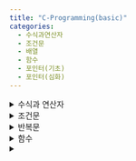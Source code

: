 ```yaml
---
title: "C-Programming(basic)"
categories:
  - 수식과연산자
  - 조건문
  - 배열
  - 함수
  - 포인터(기초)
  - 포인터(심화)
---
```


<details>
<summary> 수식과 연산자 </summary>
<div markdown="1">

# C Programing 과제.1 (수식과 연산자)

### C_과제 1.c
양의 정수 한 개를 입력 받는다. 입력 받은 수가 3의 배수인 경우에는 3의 배수임을 출력하고 5의 배수인 경우에는 5의 배수임을 출력하고 15의 배수인 경우에는 15의 배수임을 출력 한다. 만약 입력 받은 수가 3, 5, 15의 배수가 아닌 경우에는 입력받은 수를 그대로 출력한다. 출 력문은 아래의 출력 예시와 같은 영어 형식으로 출력한다.
- 힌트: 논리 연산자(&&), 논리 부정 연산자(!), 산술 연산자(곱셈, 덧셈, 나머지), 괄호를 이용하 시오.
- if문 / for문 등 사용하지 않고 푸시오.

<img width="389" alt="스크린샷 2022-06-28 오후 11 03 38" src="https://user-images.githubusercontent.com/99342700/176198776-53c2657b-43fc-4723-8dc5-188f1ba77c46.png">

1. 입력 받을 N값과 출력 할 결과값 result 변수 지정
2. 입력 후 조건에 충족시 1 불충족시 0이 나오는 연산을 이용하여 충족하는 해당 연산에 배수만큼 곱하기.
3. 나와야 할 결과값에 맞춰 출력값 세팅

```c++
#include <stdio.h>

int main(void){
    int N=0; int result=0;
    scanf("%d",&N);

    result = ( (N%15 == 0) && (N%5 == 0) && (N%3 == 0) ) * 15 +
    ( (N%15 != 0) && (N%5 != 0) && (N%3 == 0) ) * 3 +
    ( (N%15 != 0) && (N%3 != 0) && (N%5 == 0) ) * 5 +
    ( (N%15 != 0) && (N%5 != 0) && (N%3) != 0 ) * N;
    
    printf("%d is a multiple od %d.",N,result);
    
    return 0;
}
```


### C_과제 2.c
연도를 입력받고, 해당 연도가 윤년인지 평년인지를 판단하는 프로그램을 작성하시오. 단, 윤년일 경우에는 L을, 평년일 경우에는 C를 출력하며, <u>반드시 조건 연산자</u>를 사용하시오.
- 윤년 = 4로 나누어떨어지는 수는 윤년인데, 그 중에서 100으로 나누어떨어지는 수는 제외한다. - 윤년 = 400 으로 나누어떨어지는 수는 윤년, 예) 400, 800, 2000
- 평년 = 그 외는 평년

<img width="443" alt="스크린샷 2022-06-29 오후 1 33 51" src="https://user-images.githubusercontent.com/99342700/176352582-81a3ca99-c848-4069-b8b2-89d4de14d7db.png">

1. 입력 받을 변수와 결과 값으로 출력 할 변수를 지정.
2. 조건 연산자를 사용하여 윤년일 경우 'L' 평년일 경우 'C'를 결과값에 저장.
3. 결과값 출력

```c++
#include<stdio.h>

int main(void){
	int N=0; char result=0;
	scanf("%d",&N);

	result = ( (N%4==0 || N%400==0) && (N%100!=0) ) ? 'L' : 'C';
	printf("%c",result);

	return 0;
}
```


### C_과제 3.c
세 자리 양의 정수 세 개를 입력 받는다. 각 수의 백의 자리수가 모두 같으면 T를 출 력하고, 두 수의 백의 자리수만 같으면 D를 출력하고, 백의 자리수가 모두 다르면 S를 출력하시 오.
- 힌트: 관계연산자( a==b a!=b )와 논리연산자( && || )와 괄호를 이용하시오.
- if문등 배우지 않은 문법 사용금지

<img width="382" alt="스크린샷 2022-06-29 오후 1 53 55" src="https://user-images.githubusercontent.com/99342700/176354581-5cdb16fb-dc1e-49b3-8f0e-1382ad57ea8f.png">

1. 입력받을 변수와 출력 할 결과값 변수 지정.
2. 입력받은 변수에 100의자리만 따로 저장.
3. 각 100의자리 수 비교 후 결과값 저장.
4. 결과값 출력.

```c++
#include<stdio.h>

int main(void){
	int A=0; int B=0; int C=0; 
	char result;
	scanf("%d %d %d",&A, &B, &C);
	A = (A/100) % 10;
	B = (B/100) % 10;
	C = (C/100) % 10;

	result = (A == B && A == C) * 'T' +
	(A == B && A != C) * 'D' +
	(A != B && A == C) * 'D' +
	(B == C && B != A) * 'D' +
	( (A != B && A != C) && (B != C && B != A) ) * 'S';

	printf("%c",result);
	return 0;
}
```



### C_과제 4.c
4자리 양수를 입력받은 후 그 수를 뒤집은 숫자와의 차의 절대값을 출력하는 프로그램 을 작성하시오.
- 힌트: 절대값을 계산하여 출력할 때 조건 연산자( ? )를 이용하시오.

<img width="302" alt="스크린샷 2022-06-29 오후 2 23 08" src="https://user-images.githubusercontent.com/99342700/176358032-4a85ce7f-6ef0-49fb-8312-12c5a9044a93.png">

1. 입력받을 변수와 각 자릿수를 표현 할 변수, 결과값 변수를 지정.
2. 자릿수를 표현 할 변수에 각 자릿수 저장.
3. 저장한 각 지릿수 변수들을 모두 더하여 뒤집은 값 만들기.
4. 기존의 값과 뒤집은 값을 빼기.
5. 조건 연산자를 이용하여 뺀 값이 양수면 그대로 출력 / 음수면 반대로 계산하여 출력.

```c++
#include <stdio.h>
int main(void)
{
  	int a=0; int b=0; int c=0; int d=0;
  	int n=0; int result=0; int add=0;
	scanf("%d", &n);

	a = n/1000;
	b = ((n/100)%10) * 10;
	c = ((n/10)%10) * 100;
	d = (n%10) * 1000;
	
	add = a+b+c+d;
	result = n - add;

	result > 0 ? printf("%d",n-add) : printf("%d",add-n);

  	return 0;
}
```


### C_과제 5.c
세 자리 양의 정수 한 개를 입력 받아 각 자리수 중에서 최소값을 찾아 출력하시오. 각 자리수는 서로 다르다고 가정한다.
- 힌트: 관계연산자( a>b )와 논리연산자( && )와 괄호를 이용하시오. - if문등 배우지 않은 문법 사용금지

<img width="399" alt="스크린샷 2022-06-29 오후 4 49 31" src="https://user-images.githubusercontent.com/99342700/176381866-6dc59c64-2b82-463b-8bbc-ec0bd45a26c8.png">

1. 입력 받을 변수와 각 자릿수의 변수, 출력 할 결과값 변수를 지정.
2. 각 자릿수를 변수에 저장.
3. 연산을 사용하여 최소값 찾기.
4. 결과값 출력.

```c++
#include <stdio.h>
int main(void){
	int N=0; int a=0,b=0,c=0; int result=0;
	scanf("%d",&N);

	a = (N/100) % 10;
	b = (N/10) % 10;
	c = N % 10;

	result = ( (a < b) && (a < c)) * a +
	( (b < a) && (b < c) ) * b +
	( (c < a) && (c < b) ) * c;

	printf("%d",result);

  	return 0;
}
```



### C_과제 6.c
정수 세 개를 입력 받는다. 세 수 중에서 중앙값을 출력하시오. 같은 수는 입력되지 않 는다고 가정한다.
-힌트: [문제5]번과해결방법이비슷하다. - if문등 배우지 않은 문법 사용금지

<img width="404" alt="스크린샷 2022-06-29 오후 5 03 48" src="https://user-images.githubusercontent.com/99342700/176384753-2e652e4c-a965-4060-8705-60ed846a73cd.png">

1. 5번 문제와 동일한 방식으로 세팅.
2. 각 자릿수 중 중간값인 경우 결과값에 저장.
3. 결과값 출력.

```c++
#include <stdio.h>
int main(void){
	int N=0; int a=0,b=0,c=0; int result=0;
	scanf("%d",&N);

	a = (N/100) % 10;
	b = (N/10) % 10;
	c = N % 10;

	result = ( (a < b && a > c) || (a > b && a < c) ) * a +
	( (b < a && b > c) || (b > a && b < c) ) * b +
	( (c < a && c > b) || (c > a && c < b) ) * c;

	printf("%d",result);

  	return 0;
}
```

</div>
</details>

<details>
<summary> 조건문 </summary>
<div markdown="1">

# C Programing 과제.2 (조건문)

### C_과제 1.c
세 과목 점수 (0~100점 사이 정수)를 입력받는다. 세 과목 평균점수가 ◌ 90점 이상이면 “A”출력
◌ 80점 이상이면 “B”출력
◌ 70점 이상이면 “C” 출력
◌ 60점 이상이면 “D” 출력
◌ 어느 조건에도 해당되지 않으면 “F”가 출력되도록 작성하시오. – 그다음, 입력된 값들 중 최대값과 최소값을 화면에 출력하시오.

<img width="298" alt="스크린샷 2022-06-29 오후 6 19 13" src="https://user-images.githubusercontent.com/99342700/176401223-471d2e30-7029-4eff-824e-8c52c1421356.png">

1. 입력 받을 세개의 정수와 평균값을 저장 할 변수 지정.
2. 세개의 정수를 모두 더한 후 정수의 갯수 만큼 나눠서 평균값 변수에 저장.
3. 조건문을 사용하여 해당 문제에 명시된 조건에 맞추어 각각 기준 점수를 지정한 후 해당 점수일 시 출력.
4. 조건문을 사용하여 가장 큰 정수를 찾아서 출력.
5. 조건문을 사용하여 가장 작은 정수를 찾아서 출력.

```c++
#include <stdio.h>
int main(void){
	int A=0,B=0,C=0,avg=0;
	scanf("%d %d %d",&A,&B,&C);

    avg = (A+B+C)/3;

    if(avg >= 90){
        printf("A\n");
    }
    else if(avg >= 80){
        printf("B\n");
    }
    else if(avg >= 70){
        printf("C\n");
    }
    else if(avg >= 60){
        printf("D\n");
    }
    else{
        printf("F\n");
    }

    if(A > B && A > C){
        printf("max : %d\n",A);
    }
    else if(B > A && B > C){
        printf("max : %d\n",B);
    }
    else if(C > A && C > B){
        printf("max : %d\n",C);
    }

    if(A < B && A < C){
        printf("min : %d\n",A);
    }
    else if(B < A && B < C){
        printf("min : %d\n",B);
    }
    else if(C < A && C < B){
        printf("min : %d\n",C);
    }
	
  	return 0;
}
```



### C_과제 1.c
변종 분식에는 아래와 같은 메뉴가 있다. 대한이는 민국이와 함께 만 원짜리 지폐 한 장으로 들고 3개의 메뉴를 시켜 먹었다. 총 금액과 잔돈을 계산하여 예시와 같이 출력하는 프로그 램을 작성하시오.
- 음식 값이 예산(만원)을 초과하는 경우에는 잔돈이 아닌 “Insufficient Money”를 출력한다. - 메뉴 중복 선택가능. (예시) 메뉴 입력이 2 2 2처럼 같은 메뉴 주문도 가능하다.
- 메뉴는 무조건 3개를 시킨다.

<img width="490" alt="스크린샷 2022-06-29 오후 6 41 51" src="https://user-images.githubusercontent.com/99342700/176405971-9ecd71c1-6866-4e50-bcfb-7261816aa039.png">
<img width="391" alt="스크린샷 2022-06-29 오후 6 42 16" src="https://user-images.githubusercontent.com/99342700/176406003-a82e316f-9bdf-445d-8835-1d22e09e2890.png">

1. 입력 받을 변수, 각 메뉴, 총 금액, 남은 금액 변수 지정.
2. 입력 받은 변수 별로 각 메뉴를 지정했을 때 값을 총 금액에 더해주고 남은 금액에서는 빼기.
3. 남은 금액이 음수일 시 "Insufficient Money" 출력 양수일 시 총 금액과 남은 금액 출력.

```c++
#include <stdio.h>
int main(void){
	int N=0,M=0,S=0;
	int A=5000,B=2500,C=2000,D=1500,E=1000;
	int total=0;
	int money=10000;

	scanf("%d %d %d",&N,&M,&S);

	if(N == 1){
		total = total + A;
		money = money - A;
	}
	else if(N == 2){
		total = total + B;
		money = money - B;
	}
	else if(N == 3){
		total = total + C;
		money = money - C;
	}
	else if(N == 4){
		total = total + D;
		money = money - D;
	}
	else if(N == 5){
		total = total + E;
		money = money - E;
	}

	if(M == 1){
		total = total + A;
		money = money - A;
	}
	else if(M == 2){
		total = total + B;
		money = money - B;
	}
	else if(M == 3){
		total = total + C;
		money = money - C;
	}
	else if(M == 4){
		total = total + D;
		money = money - D;
	}
	else if(M == 5){
		total = total + E;
		money = money - E;
	}

	if(S == 1){
		total = total + A;
		money = money - A;
	}
	else if(S == 2){
		total = total + B;
		money = money - B;
	}
	else if(S == 3){
		total = total + C;
		money = money - C;
	}
	else if(S == 4){
		total = total + D;
		money = money - D;
	}
	else if(S == 5){
		total = total + E;
		money = money - E;
	}

	if(money < 0){
		printf("Insufficient Money");
	}
	else{
		printf("Total:%d\nChange:%d",total,money);
	}



  	return 0;
}
```



### C_과제 3.c
문자 1개와 숫자 1개를 예시와 같이 입력할 경우, 문자를 입력한 숫자만큼 증가 (예시 1) 시키는 프로그램을 작성하라.
- 조건) 대문자 및 소문자에 대해서 적용되며 숫자 및 특수문자는 입력한 글자를 그대로 출력한 다. 대문자의 끝 'Z'에 도달 한 경우 앞 'A'로 이동한다. 소문자 'z' 다음에는 소문자 'a'로 이동 한다. (힌트: 나머지 연산자 ‘%’ 사용)

<img width="445" alt="스크린샷 2022-06-29 오후 7 06 44" src="https://user-images.githubusercontent.com/99342700/176411114-7ee3c149-5eec-4e7c-8a3d-355f17239327.png">

1. 입력 받을 변수와 연산 할 변수 지정.
2. 소문자 / 대문자 / 그 외 범위 별로 나누어 조건문 사용.
3. 입력 받은 문자의 아스키코드 값에서 해당 범위의 알파벳 만큼 뺀 후 이동 할 값을 더하기.
4. 위에서 계산한 값을 아스키코드 값으로 나누어서 'Z'값이 넘어갈 때 다시 알파벳 맨 처음으로 오도록 세팅.
5. 세팅된 값에서 처음에 뺀 범위 내의 알파벳 더하기.
6. 각각 나온 값을 출력. (알파벳이 아닌경우 그대로 출력)

```c++
#include <stdio.h>
int main(void){
	char ch; int N=0; int M='Z'-'A'+1;
	scanf("%c %d",&ch,&N);

	if(ch >= 'a' && ch <= 'z'){
		ch = (ch - 'a' + N) % M + 'a';
		printf("%c",ch);
	}
	else if(ch >= 'A' && ch <= 'Z'){
		ch = (ch - 'A' + N) % M + 'A';
		printf("%c",ch);
	}
	else{
		printf("%c",ch);
	}
  	return 0;
}
```



### C_과제 4.c
두 자리 10진 정수를 입력 받은 후 영어단어로 변환하는 프로그램을 작성하시오. 예) 45를 입력할 경우 “forty-five”를 출력한다. 단, 입력된 정수가 두 자리 10진 정수가 아닌 경우 "none"을 출력한다.
- 힌트: if문안에 switch문을 사용한다(중첩).

<img width="299" alt="스크린샷 2022-06-29 오후 7 26 50" src="https://user-images.githubusercontent.com/99342700/176415087-f70bace0-003f-47df-a1c4-d770de303898.png">

1. 입력 할 변수와 각 자릿수 별로 출력 할 변수 지정.
2. 10~19까지 스위치문을 입력하여 출력.
3. 20 이상이면 스위치문을 이용하여 10의자리와 1의자리 각각 출력.
4. 범위 내에 해당 안될 시 "none"출력.

```c++
#include <stdio.h>

int main(void){
    int N=0; int max=0; int min=0;
    scanf("%d",&N);
    if(N>=10 && N <100){
        if(N >= 10 && N < 20){
            switch (N)
            {
            case 10 : printf("ten");
                break;
            case 11 : printf("eleven");
                break;
            case 12 : printf("twelve");
                break;
            case 13 : printf("thirteen");
                break;
            case 14 : printf("fourteen");
                break;
            case 15 : printf("fifteen");
                break;
            case 16 : printf("sixteen");
                break;
            case 17 : printf("seventeen");
                break;
            case 18 : printf("eighteen");
                break;
            case 19 : printf("nineteen");
                break;
            }
        }
        else{
            max = N/10; 
            min = N%10; 
            switch (max) 
            {
            case 2 : printf("twenty");
                break;
            case 3 : printf("thirty");
                break;
            case 4 : printf("forty");
                break;
            case 5 : printf("fifty");
                break;
            case 6 : printf("sixty");
                break;
            case 7 : printf("seventy");
                break;
            case 8 : printf("eighty");
                break;
            case 9 : printf("ninety");
                break;
            } 
            switch (min)
            {
            case 1 : printf("-one");
                break;
            case 2 : printf("-two");
                break;
            case 3 : printf("-three");
                break;
            case 4 : printf("-four");
                break;
            case 5 : printf("-five"); 
                break;
            case 6 : printf("-six");
                break;
            case 7 : printf("-seven");
                break;
            case 8 : printf("-eight");
                break;
            case 9 : printf("-nine"); 
                break;
            }
        }
    }
    else{
        printf("none");
    }

    return 0;
}
```



### C_과제 5.c
5자리의 양의 정수를 입력 받아 앞의 세 자리로 지역을 구분하는 프로그램을 if 문(문 제 5)과 switch 문(문제 6)으로 각각 완성하시오. 마지막 두 자리는 00으로 가정한다. 서울은 100, 101, 102로 시작한다. 입력의 오류(20100, 10111, 100123, - 10100, 70000, ... 등 형식에 맞지 않 는 입력값)에 대하여 none을 출력한다.

<img width="439" alt="스크린샷 2022-06-29 오후 7 42 10" src="https://user-images.githubusercontent.com/99342700/176417964-b16dae38-a859-42b4-a4bc-0c10e9304518.png">

1. 입력 받을 변수와 100의자리로 나타낼 변수 지정.
2. 입력 받은 변수를 100으로 너누어 100의자리 정수로 만들기.
3. if문을 이용하여 변수 중 1의자리의 수를 케이스별로 나누어 출력. 
4. 해당 조건에 해당하지 않을 시 "none"출력.

```c++
#include <stdio.h>

int main(void){
    int N=0; int HND=0;
    scanf("%d",&N);
    HND = N/100;
    if(HND==100){
        printf("Seoul");
    }
    else if(HND==101){
        printf("Seoul");
    } 
    else if(HND==102){
        printf("Seoul");
    }
    else if(HND==103){ 
        printf("Busan");
    }
    else if(HND==104){
        printf("Busan");
    }
    else if(HND==105){
        printf("Gwangju");
    }
    else{
        printf("none");
    }

    return 0;
}
```

### C_과제 6.c
5자리의 양의 정수를 입력 받아 앞의 세 자리로 지역을 구분하는 프로그램을 if 문(문 제 5)과 switch 문(문제 6)으로 각각 완성하시오. 마지막 두 자리는 00으로 가정한다. 서울은 100, 101, 102로 시작한다. 입력의 오류(20100, 10111, 100123, - 10100, 70000, ... 등 형식에 맞지 않 는 입력값)에 대하여 none을 출력한다.

<img width="439" alt="스크린샷 2022-06-29 오후 7 42 10" src="https://user-images.githubusercontent.com/99342700/176417964-b16dae38-a859-42b4-a4bc-0c10e9304518.png">

1. 입력 받을 변수와 100의자리로 나타낼 변수 지정.
2. 입력 받은 변수를 100으로 너누어 100의자리 정수로 만들기.
3. switch문을 이용하여 변수 중 1의자리의 수를 케이스별로 나누어 출력. 
4. 해당 조건에 해당하지 않을 시 "none"출력.

```c++
#include <stdio.h>

int main(void){
    int N=0; int HND=0;
    scanf("%d",&N);
    HND = N/100; 
    switch (HND)
    {
    case 100 : printf("Seoul");
        break;
    case 101 : printf("Seoul");
        break;
    case 102 : printf("Seoul");
        break;
    case 103 : printf("Busan");
        break;
    case 104 : printf("Busan");
        break;
    case 105 : printf("Gwangju");
        break;
    
    default: printf("none");
        break;
    }
    return 0;
}
```

</div>
</details>

<details>
<summary> 반복문 </summary>
<div markdown="1">

# C Programing 과제.3 (반복문)

### C_과제 1-2.c
N개의 정수 M을 입력 받아, M과 M의 약수를 예시와 같이 출력하시오.
(단, N ≥ 3, M의 3자리 이상 정수) - 입력받은 각 정수에 대하여, (1) 입력된 정수를 그대로 출력하고
(2) 입력된 정수의 약수를 출력하고
(3) 각 정수에 대한 약수의 개수를 출력하고
(4) 약수의 개수가 가장 많은 M을 출력
(약수의 개수가 동일한 정수가 있을 경우, 첫 번째 일치하는 정수만 해당함)

<img width="594" alt="스크린샷 2022-06-30 오후 6 07 11" src="https://user-images.githubusercontent.com/99342700/176638774-501729b2-b790-41d7-9623-25906bb17203.png">

1. 각각의 변수 지정.
2. N번 만큼의 반복을 할 for문을 입력.
3. 이중 for문으로 약수를 구하여 약수일 시 출력과 갯수 추가.
4. 갯수 출력 후 줄 바꿈.
5. 카운트값을 비교하여 조건에 맞을 시 새로운 카운트 변수에 기존 카운트값 저장.
6. 카운트값이 가장 높은 값 출력.

```c++
#include <stdio.h>

int main(void){
    int N=0,M=0,cnt=0,ccnt=0,max=0;
	scanf("%d",&N);

	for(int i=0; i<N; i++){
		scanf("%d",&M);
		printf("%d:",M);
		for(int j=1; j<=M; j++){
			if(M%j==0){
				printf(" %d",j);
				cnt++;
			}
		}
		printf(" %d\n",cnt);
		if(ccnt < cnt){
			ccnt = cnt;
			max = M;
		}
		cnt=0;
	}
	printf("%d",max);
    return 0;
}
```



### C_과제 2-2.c
1 이상 1000 이하의 두 개의 양의 정수 N 과 M을 사용자로부터 입력 받아 N부터 M 까지의 각 숫자의 약수의 개수를 계산해서 약수의 개수가 가장 큰 수를 출력하고 그 수 의 약수의 개수도 함께 출력하시오. (만약, 약수의 개수가 가장 많은 수가 지정된 범위 내에서 여 러 개 존재할 때 가장 작은 수를 선택.)
단,각숫자의약수의개수는소인수분해를통해구하시오.숫자 을소인수의지수형태 n=ap xbq xcr 로나타낼수있을때,n의약수의개수는이다.예를들 어, 72 = 23 x 32 의 약수의 개수는  이다. 소인수 분해를 통해 계산했는지 확 인하기 위해 소인수의 지수 합 ()을 추가로 출력하시오.
- 입력: N M
- 출력: (약수의 개수가 가장 큰 수) (약수의 개수) (소인수의 지수 합)

<img width="393" alt="스크린샷 2022-06-30 오후 6 26 36" src="https://user-images.githubusercontent.com/99342700/176642754-0bad9f58-4560-41d4-90ae-3fb1816619b5.png">

1. 각각 변수 지정.
2. for문을 이용하여 N ~ M 까지 약수를 구하고 약수의 개수 1씩 올리기.
3. 갯수가 클 때 마다 i값(현재 N값) 저장.
4. 반복 연산으로 약수의 개수가 가장 큰 수와 그 약수의 개수를 출력.
5. 약수의 개수가 가장 큰 수를 2부터 나누며 다시 약수를 구하기.
6. 가장 큰 수가 0이 될 때 까지 반복 계산.
7. 소인수의 지수 합 출력.

```c++
#include <stdio.h>
int main(void)
{
  int N=0; int M=0; int cnt=0; int max=0; int answer=0;
  scanf("%d %d",&N,&M);
  if( ( N < 1 || N > 1000 ) || ( M < 1 || M > 1000 ) ){return -1;}
      for(int i=N; i<=M; i++){ 
        for(int j=2; j<=i; j++){ 
          if(i%j==0){
           cnt++;
          }
          if(max<cnt){ 
          max=cnt;
          answer=i; 
          }
        } 
         cnt=0;
      }    
       printf("%d %d ",answer,max+1);
      int f=2; int exp=0;
      while(answer>1){
        if(answer%f==0){
          exp++;
          answer=answer/f; 
        } 
        else{ 
          f++;
          if(answer%f==0){
            exp++;
            answer=answer/f;
          }
        } 
      } 
      printf("%d",exp); 
  return 0;
}
```



### C_과제 3.c
<img width="481" alt="스크린샷 2022-06-30 오후 6 37 42" src="https://user-images.githubusercontent.com/99342700/176645175-9c1ee1a6-0335-468e-a16a-6b5cc777110d.png">
<img width="462" alt="스크린샷 2022-06-30 오후 6 38 11" src="https://user-images.githubusercontent.com/99342700/176645183-362e91e2-3650-443e-9553-11cdbff88a3b.png">

1. 각각 변수 지정.
2. 조건을 충족하지 못할 시 주어진 멘트를 출력하며 종료.
3. 조건에 나온대로 순열 / 중복순열 / 조합 / 중복조합 을 계산하여 출력. 

```c++
#include <stdio.h>
int main(void)
{
    int n=0; int r=0; long long s=1; int nt=0; long long js=1;
    int rt=1; long long jj=1; int jt=0; long long j=1;

    scanf("%d %d",&n,&r); 
    if(n < r || r <= 0){ 
        printf("inputs n and r must satisfy '0 < r <= n'.");
        return -1;
    }

    nt = n;
    for(int i=0; i<r; i++){
        s = s * nt;
        nt--;
    }
    printf("%dP%d=%lld\n",n,r,s);

    for(int i=0; i<r; i++){
        js = js * n; 
    }
    printf("%dPI%d=%lld\n",n,r,js);

    for(int i=1; i<=r; i++){
        rt = rt * i;
    }
    j = s/rt;
    printf("%dC%d=%lld\n",n,r,j);

    jt = n + r -1; 
    for(int i=1; i<=r; i++){
        jj = jj * jt;
        jt--;
    }
    jj = jj / rt; 
    printf("%dH%d=%lld",n,r,jj);


  return 0;
}
```



### C_과제4-2.c
찾기 원하는 0이 아닌 한 자리 정수 T를 입력 받는다. 그 후 한 자리 혹은 여러 자리를 갖는 정수를 0이 나오기 전까지 지속적으로 입력 받은 다음 입력 받은 정수들에 T가 등장한 횟수, T 보다 작은 수가 등장한 횟수, T 보다 큰 수가 등장한 횟수를 출력하는 프로그램을 작성하시오. 이 때, 마지막에 입력된 0은 무시되며, 입력되는 수는 모두 양수라고 가정한다.

<img width="483" alt="스크린샷 2022-06-30 오후 6 47 51" src="https://user-images.githubusercontent.com/99342700/176647422-31873ae0-aed8-4be7-9718-27926e3a65a6.png">

1. 각각 변수 지정
2. 이중 반복문을 이용하여 각 자릿수의 값을 입력한 N과 비교하여 큰 값 / 작은 값 / 같은 값 나누어 저장.
3. 각각 나눈 변수 출력. 

```c++
#include <stdio.h>
int main(void)
{
  int N=0; int M=0; int num=0; int cnt=0,min=0,max=0;
  scanf("%d",&N);

  while(1){
	  scanf("%d",&M);
	  if(M == 0){break;}

	  for(int i=M; i>0; i=i/10){
		  num = i%10;
		  if(num == N){
			  cnt++;
		  }
		  else if(num > N){
			  max++;
		  }
		  else{
			  min++;
		  }
	  }	  
  }
  printf("%d %d %d",cnt,min,max);
  return 0;
}
```



### C_과제 5-3.c
정수 N을 입력 받아 (N>0)
- 자리수가 짝수인 수들만 역순으로 만든 수를 출력하시오. 그런 다음, - 자리수가 홀수인 수들만 역순으로 만든 수를 출력하시오.

<img width="381" alt="스크린샷 2022-06-30 오후 7 03 50" src="https://user-images.githubusercontent.com/99342700/176650935-88e380d5-b102-4377-bda6-c4c7a3bd52a0.png">

1. 각각 필요한 변수 지정.
2. 입력받은 N이 0이 될 때 까지 반복.
3. 입력받은 값을 1의자리부터 나누며 각 자릿수가 짝수일 경우와 홀수일 경우 구분.
4. 짝수일 경우 자릿수를 곱하며 뒤집은 값이 나오게 연산.
5. 홀수일 경우 짝수일 경우와 마찬가지로 연산.
6. 짝수인 경우와 홀수인 경우 출력.

```c++
#include <stdio.h>
int main(void)
{
  int N=0; int num=0; int even=0,odd=0;
  scanf("%d",&N);

  for(int i=N; i>0; i=i/10){
	  num = i % 10;
	  if(num%2 == 0){
		  even = even * 10;
		  even = even + num;
	  }
	  else if(num%2 != 0){
		  odd = odd * 10;
		  odd = odd + num;
	  }
  }
  printf("%d %d",even,odd);
  return 0;
}
```



### C_과제 6-2.c
삼각형 높이를 나타내는 N을 종료 조건 시까지 반복해서 입력받고, 앞의 문 제(문제 1-1)와 동일한 사각형 모양을 순서대로 출력하는 프로그램을 작성하시오.
(단, 2 <= N <= 20)
- 종료조건: 0, 1, 음수, 3의 배수 입력

<img width="433" alt="스크린샷 2022-06-30 오후 7 17 46" src="https://user-images.githubusercontent.com/99342700/176653704-a93a459a-1063-4e19-963a-ac579b469ba4.png">

1. 각각 필요한 변수 지정.
2. 반복하여 입력을 받고, 입력 예시와 맞게 가로 세로 인덱스를 구축 할 반복문코드 작성.
3. 각 인덱스 별로 모양에 맞추어 공백 / O / X 지정 후 출력.

```c++
#include <stdio.h>
int main(void){
int N=0;

while(1){
  	scanf("%d",&N);
  	if(N <= 1 || N%3 == 0){return -1;}
  	for(int i=0; i<N; i++){
	  	for(int j=0; j<N*2-1; j++){
		  	if(i+j < N-1){
				  printf(" ");
		  	}
		  	else if(j-i > N-1){
				  printf(" ");
		  	}
		  	else if(i+j == N-1){
				  printf("O");
		  	}
		  	else if(j-i == N-1){
				  printf("O");
		 	}
		  	else if(i == N-1){
				  printf("O");
		  	}
		  	else if(i+j >= N){
				  printf("X");
		  	}
	 	}
	  	printf("\n");
  	}
  }	  
  return 0;
}
```

</div>
</details>

<details>
<summary> 함수 </summary>
<div markdown="1">

# C Programing 4차 과제

### 1. C_과제 1-2.c
회문수는 순서대로 읽은 수와 거꾸로 읽은 수가 일치하는 수를 말한다. 예를 들면
34543은 회문수이고, 34567은 회문수가 아니다. 정수 M1과 M2를 먼저 입력받고, 종료 조건까지 정수
N을 반복해서 입력받는다. (1) 정수 N을 한 자리씩 나누어, 가장 마지막 자릿수부터 순차적으로 배열 Y에 저장한다. (정수 N
의 일의 자릿수가 Y[0]의 원소가, 십의 자릿수가 Y[1]의 원소가 되는 방식이다.) (2) 배열 Y의 원소 중 인덱스 M1과 M2 위치의 원소를 삭제한다. 단, M1 또는 M2가 배열 Y의 원소의 수보다 큰 경우, 해당 위치에서 삭제되는 원소는 없다. (3) 배열 Y의 남은 원소로 만들어지는 정수가 회문수이면, 이때의 정수 N을 배열 X에 저장한다. (4) 배열 X에 저장된 정수를 가장 큰 수부터 내림차순으로 정렬하여 출력한다. (5) 입력된 정수 중 조건을 만족하는 정수가 하나도 없는 경우, “none”을 출력한다.
 - 종료 조건 : 0 또는 음수 입력
 - 입력되는 정수의 최대 개수는 100이다.
 - 입력된 정수 N 중에, Y[M1]과 Y[M2]의 자릿수를 삭제한 후, 남는 자릿수가 없는 정수는 없다고 가정한다.

 <img width="587" alt="스크린샷 2022-07-04 오전 2 48 55" src="https://user-images.githubusercontent.com/99342700/177051448-0efe1d33-5e2e-4431-8e02-d3d82fe6d17b.png">

1. 배열 및 정수 변수 지정.
2. for문을 이용하여 입력받은 정수N을 Y배열에 역순으로 저장.
3. for문을 이용하여 입력받은 M1,M2인덱스를 제외한 값을 Z배열에 저장.
4. for문을 이용하여 Z배열의 첫 번째 인덱스와 마지막 인덱스 부터 안쪽으로 차례대로 비교하며 카운트.
5. 만약 인덱스의 값과 비교한 카운트 값이 같을 경우 회문수이므로 X배열에 회문수 저장.
    - 한번이라도 회문수가 나오면 체크.(체크가 한번도 안되면 "none" 출력)
6. X배열 안에있는 값을 내림차순으로 저장.
7. X배열 순서대로 출력.

```c++
#include <stdio.h>

int main(void){
	int X[100]={0},Y[100]={0},Z[100]={0};
	int M1=0,M2=0,N=0,cnt=0,st=0,temp=0,idx=0,result=0,check=0;;
	scanf("%d %d",&M1,&M2);

	while(1){
		scanf("%d",&N);
		if(N < 1){break;}

		for(int i=N; i>0; i=i/10){
			Y[idx++] = i % 10;
			cnt++;
		}
		idx = 0;

		for(int i=0; i<cnt; i++){
			if(i == M1 || i == M2){
				continue;
			}
			else{
				Z[idx++] = Y[i];
			}
		}

		for(int i=0; i<idx; i++){
			if(Z[i] == Z[idx-1-i]){
				temp++;
			}
		}

		if(idx == temp){
			X[result++] = N;
			check = 1;
		}
		temp = 0;
		idx = 0;
		cnt = 0;
	}

	for(int i=0; i<result; i++){
		for(int j=0; j<result; j++){
			if(X[i] > X[j]){
				st = X[i];
				X[i] = X[j];
				X[j] = st;
			}
		}
	}
	if(check == 1){
		for(int i=0; i<result; i++){
			printf("%d ",X[i]);
		}
	}	
	else{
		printf("none");
	}
    return 0;
}
```



### C_과제 2-2.c
종료 조건까지 문자를 반복해서 입력받아, 배열 X에 저장한다.
 (1) 배열 X에 저장된 문자 중 중복된 문자는 제외하고 배열 Y에 저장한다. 동일한 문자가 여러
번 나오는 경우, 가장 처음에 입력된 문자를 배열 Y에 저장한다.
 (2) 배열 Y에 저장된 문자들을 출력한다.
 (3) 정수 M을 입력받고, M개의 문자를 입력받아 배열 Z에 저장한다. 단, M≤N.
 (4) 배열 Y에 저장된 문자 중에 배열 Z에 저장된 M개의 문자가 연속해서 나타나면, 배열 Y에서 연속된 M개 문자의 시작 위치(배열의 인덱스 값)을 출력한다. (5) 배열 Y에 저장된 문자 중에 배열 Z에 저장된 M개의 문자가 연속해서 나타나지 않으면
“none”을 출력한다.
 - 종료 조건 : 문자 ‘!’ 입력
 - 입력되는 문자의 최대 개수는 100이다. 
 - M 입력 후 배열 Z에 문자들을 입력받아 저장하기 전에  getchar();  문장을 사용해서
  <enter>를 읽어 들여야 함

<img width="622" alt="스크린샷 2022-07-05 오후 12 59 34" src="https://user-images.githubusercontent.com/99342700/177247102-f3fe15b0-1e1c-4c92-99a2-b3ff2f91a300.png">

1. 문제에 맞는 변수 지정.
2. 종료조건 전까지 무한루프를 이용하여 반복 계산.
3. 입력한 X배열에 중복되는 문자가 나오면 카운트를 하여 카운트가 자기자신 외에 더 있으면 Y배열에 저장 안함.
4. 중복되지 않은 문자들로 이루어진 Y배열 출력.
5. M을 입력받고 M크기 만큼의 문자를 새로운 배열 Z에 저장.
6. for문을 이용하여 같은 문자가 나오면 그 다음 문자들도 같은지 확인.
7. 몇번째에서 해당 문자가 시작하는지 카운트 후 출력.
8. 그 외에는 none출력.

```c++
#include <stdio.h>

int main(void){
    char X[100],Y[100],Z[100];
	int idx=0,cnt=0,ccnt=0,temp=0,M=0,a=0,b=0,c=0;

	while(1){
		scanf("%c",&X[idx++]);
		if(X[idx-1] == '!'){break;}
	} 

	for(int i=0; i<idx; i++){
		for(int j=i; j>=0; j--){
			if(X[i] == X[j]){
				cnt++;
			}
		}
		if(cnt == 1){
			Y[temp++] = X[i];
		}
		cnt=0;
	}

	for(int i=0; i<temp-1; i++){
		printf("%c",Y[i]);
	}

	scanf("%d",&M);
	getchar();

	for(int i=0; i<M; i++){
		scanf("%c",&Z[i]);
	}

	for(int i=0; i<temp; i++){
		for(int j=0; j<M; j++){
			if(Y[i] == Z[j]){
				a = i;
				b = j;
				for(int k=0; k<M-1; k++){
					if(Y[++a] == Z[++b]){
						ccnt++;
					}
				}
			}
		}
		if(ccnt == M-1){
			printf("\n%d",i);
			c = 1;
		}
		ccnt=0;
	}
	if(c == 0){
		printf("\nnone");
	}

    return 0;
}
```



### C_과제 3-2.c
1부터 20까지 정수를 배열 A[0]에서 A[19]에 순서대로 저장하고, 양의 정수 F(<20), R(F<R<20), M을 입력받아 A[F]부터 A[R]까지의 정수 중, A[R]부터 M개의 정수를 하나씩 오른쪽으로 이동시키는 프로그램을 작성하시오. M은 R-F+1보다 작은 수이다.

<img width="788" alt="스크린샷 2022-07-06 오후 4 18 26" src="https://user-images.githubusercontent.com/99342700/177492631-bcf822db-61fb-48ea-8d6f-5dee5cabd900.png">

1. 조건에 맞게 변수 지정.
2. 범위 내의 인덱스 크기 구하기.
3. 해당 인덱스 범위 내의 값들을 새로운 배열에 저장.
4. 새롭게 저장한 배열을 기존 배열의 N부터 차례로 저장하고 출력.

```c++
#include <stdio.h>

int main(void){
    int arr[20] = {1,2,3,4,5,6,7,8,9,10,11,12,13,14,15,16,17,18,19,20}; 
	int X[20] = {0};
	int F=0,R=0,M=0,N=0,next=0,idx=0,cnt=0; 
	scanf("%d %d %d",&F,&R,&M); 

	N = R - M + 1;
	next = R;

	for(int i=N; i<=R; i++){
		X[idx++] = arr[i]; 
		cnt++; 
	}
	idx = cnt-1;

	for(int i=N; i<=R; i++){
		arr[i] = X[idx++]; 
		if(idx == cnt){
			idx = 0;
		}
	}

	for(int i=0; i<20; i++){ 
		printf("%d ",arr[i]);
	}

    return 0;
}
```



### C_과제 4-3.c
정수 N을 입력받고, N개의 정수 읽어 들여 1, 2단계 [ 문제 4-1 ] [ 문제 4-2 ]를 수 행한후, 결과로나온배열에다시2단계[문제4-2]를계속적용하여전체N개의정수중가 장 큰 수, 가장 작은 수가 남을 때 까지 반복하는 프로그램을 작성하시오.

<img width="788" alt="스크린샷 2022-07-06 오후 4 18 26" src="https://user-images.githubusercontent.com/99342700/177605977-a841542b-3f49-4c36-8e0b-cc2e2de639ad.png">

1. 각 변수 지정.
2. 입력 받은 크기로 각 배열 변수 지정.
3. 입력 받은 배열을 역순으로 출력.
4. 각 최대/최소 변수에 배열의 첫 번째 인덱스 저장.
5. 반복할 때 i는 3칸씩 이동.
6. max변수에 가장 큰 값 저장.
7. min변수에 가장 작은 값 저장.
8. 배열에 최대/최소값 각각 저장 후 출력.

```c++
#include <stdio.h>

int main(void){
    int N=0,idx=0,cnt=0,M=0,max=0,min=0;
	scanf("%d",&N);
	int arr[N],temp[N],X[N],Y[N],max_cnt[N],min_cnt[N];

	for(int i=0; i<N; i++){
		scanf("%d",&arr[i]);
		temp[i] = arr[i];
	}

	for(int i=N-1; i>=0; i--){
		printf(" %d",arr[i]);
	}
	printf("\n");

	while(1){
		idx=0;
		for(int i=0; i<N; i=i+3){
			max = arr[i];
			min = temp[i];
			for(int j=i; j<i+3 && j<N; j++){
				if(max < arr[j]){
					max = arr[j];
				}
				if(min > temp[j]){
					min = temp[j];
				}
			}
			max_cnt[idx] = max;
			min_cnt[idx] = min;
			idx++;
		}


		for(int i=0; i<idx; i++){
			printf(" %d",max_cnt[i]);
		}
		printf("\n");
		for(int i=0; i<idx; i++){
			printf(" %d",min_cnt[i]);
		}
		printf("\n");
		N = idx;
		if(N == 1){
			break;
		}
		for(int i=0; i<N; i++){
			arr[i] = max_cnt[i];
			temp[i] = min_cnt[i];
		}
	}
	return 0;
}
```



### C_과제 5-2.c
두 집합 A, B 의 원소를 합쳐서 합집합을 만들려고 한다. 두 집합의 원소는 각각 음 수가 입력될 때까지의 원소이다. 문제 5-1처럼 중복된 원소가 입력될 수 있고 이 때는 집합에 추 가되지 않아야 한다. 합집합은 두 집합이 합쳐 진 후 정렬을 하여 오름차순으로 출력한다.
각 줄에서, 음수를 제외하고 최대 100개의 정수가 입력된다.

<img width="697" alt="스크린샷 2022-07-07 오후 7 03 15" src="https://user-images.githubusercontent.com/99342700/177748308-cf2affc1-157a-475d-95c6-e1e23240b4f5.png">

1. 필요한 배열 및 변수 지정.
2. 종료조건 전까지 입력받고 입력받은 값은 A,B배열에 저장.
3. 현재 위치부터 0인덱스까지 비교하며 같은 경우가 자기 자신 밖에 없을 때 새로운 배열에 저장.(반복된 수 제거)
4. 반복 제거한 두 배열을 하나의 배열로 합치기.
5. 합친 배열에 반복값이 있는지 확인하고 반복된 수는 제외하고 새로운 배열에 저장.
6. 가장 작은 수 부터 정렬하며 오름차순으로 저장.
7. 해당 배열 출력.

```c++
#include <stdio.h>

int main(void){
    int A[101],B[101],C[101],D[101],E[202],F[101],G[101];
	int idx=0,idx2=0,idx3=0,idx4=0,idx5=0,cnt=0,num1=0,num2=0,add=0,min=99999999,n=0,temp=0;

	while(1){
		scanf("%d",&temp);
		if(temp < 0){break;}
		A[num1++] = temp;
	} 
	
	while(1){
		scanf("%d",&temp);
		if(temp < 0){break;}
		B[num2++] = temp;
	}

	for(int i=0; i<num1; i++){
		for(int j=i; j>=0; j--){
			if(A[i] == A[j]){
				cnt++;
			}
		}
		if(cnt==1){
			C[idx++] = A[i]; 
		}
		cnt=0;
	}
	cnt=0;
	for(int i=0; i<num2; i++){
		for(int j=i; j>=0; j--){
			if(B[i]==B[j]){
				cnt++;
			}
		}
		if(cnt==1){
			D[idx2++] = B[i];
		}
		cnt=0;
	}
	cnt=0;

	add = idx + idx2;

	for(int i=0; i<idx; i++){
		E[idx3++] = C[i]; 
	}

	for(int i=0; i<idx2; i++){
		E[idx3++] = D[i];
	}

	for(int i=0; i<add; i++){
		for(int j=i; j>=0; j--){
			if(E[i] == E[j]){
				cnt++;
			}
		}
		if(cnt == 1){
			F[idx4++] = E[i];
		}
		cnt=0;
	}

	for(int i=0; i<idx4; i++){
		for(int j=0; j<idx4-1; j++){
			if(F[j] > F[j+1]){
				min = F[j];
				F[j] = F[j+1];
				F[j+1] = min;
			}
		}
	}

	for(int i=0; i<idx4; i++){
		printf("%d ",F[i]);
	}


	return 0;
}

```

</div>
</details>

<details>
<summary>  </summary>
<div markdown="1">

</div>
</details>






<!--
<details>
<summary>  </summary>
<div markdown="1">

</div>
</details>
----------------------
-->